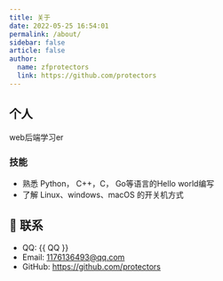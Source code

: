 ```yaml
---
title: 关于
date: 2022-05-25 16:54:01
permalink: /about/
sidebar: false
article: false
author:
  name: zfprotectors
  link: https://github.com/protectors
---
```



## 个人
web后端学习er

### 技能
* 熟悉 Python， C++，C， Go等语言的Hello world编写
* 了解 Linux、windows、macOS 的开关机方式

## :email: 联系

- QQ: <a :href="qqUrl">{{ QQ }}</a>
- Email:  <a href="mailto:1176136493@qq.com">1176136493@qq.com</a>
- GitHub: <https://github.com/protectors>

<script>
  export default {
    data(){
      return {
        QQ: '1176136493',
        qqUrl: `tencent://message/?uin=${this.QQ}&Site=&Menu=yes`
      }
    },
    mounted(){
      const flag =  navigator.userAgent.match(/(phone|pad|pod|iPhone|iPod|ios|iPad|Android|Mobile|BlackBerry|IEMobile|MQQBrowser|JUC|Fennec|wOSBrowser|BrowserNG|WebOS|Symbian|Windows Phone)/i);
      if(flag){
        this.qqUrl = `mqqwpa://im/chat?chat_type=wpa&uin=${this.QQ}&version=1&src_type=web&web_src=oicqzone.com`
      }
    }
  }
</script>
